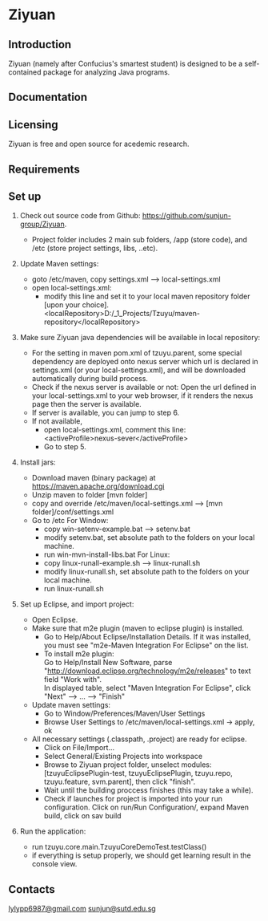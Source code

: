 Ziyuan
=====
Introduction
------------
Ziyuan (namely after Confucius's smartest student) is designed to be a self-contained package for analyzing Java programs.

Documentation
-------------


Licensing
---------
Ziyuan is free and open source for acedemic research.    
  
Requirements
------------


Set up
------------
1.	Check out source code from Github: https://github.com/sunjun-group/Ziyuan.
	- Project folder includes 2 main sub folders, /app (store code), and /etc (store project settings, libs, ..etc).
2.	Update Maven settings:
	- goto /etc/maven, copy settings.xml --> local-settings.xml
	- open local-settings.xml: 
		+ modify this line and set it to your local maven repository folder [upon your choice].<br/>
		&lt;localRepository&gt;D:/_1_Projects/Tzuyu/maven-repository&lt;/localRepository&gt; <br/> 
					
4.	Make sure Ziyuan java dependencies will be available in local repository:
	- For the setting in maven pom.xml of tzuyu.parent, some special dependency are deployed onto nexus server which url is declared in
	settings.xml (or your local-settings.xml), and will be downloaded automatically during build process.	
	- Check if the nexus server is available or not:
		Open the url defined in your local-settings.xml to your web browser, if it renders the nexus page then the server is available.
	- If server is available, you can jump to step 6. 
	- If not available, 
		+ open local-settings.xml, comment this line:  
			&lt;activeProfile&gt;nexus-sever&lt;/activeProfile&gt;
		+ Go to step 5.
5. 	Install jars:	
	- Download maven (binary package) at https://maven.apache.org/download.cgi
	- Unzip maven to folder [mvn folder]
	- copy and override /etc/maven/local-settings.xml --> [mvn folder]/conf/settings.xml
	- Go to /etc
	For Window:
		+ copy win-setenv-example.bat --> setenv.bat
		+ modify setenv.bat, set absolute path to the folders on your local machine.
		+ run win-mvn-install-libs.bat 
	For Linux:
		+ copy linux-runall-example.sh --> linux-runall.sh
		+ modify linux-runall.sh, set absolute path to the folders on your local machine.
		+ run linux-runall.sh
6.	Set up Eclipse, and import project:
	- Open Eclipse.
	- Make sure that m2e plugin (maven to eclipse plugin) is installed.
		+ Go to Help/About Eclipse/Installation Details. If it was installed, you must see "m2e-Maven Integration For Eclipse" on the list.
		+ To install m2e plugin:
				<br/>Go to Help/Install New Software, parse "http://download.eclipse.org/technology/m2e/releases" to text field "Work with".
				<br/>In displayed table, select "Maven Integration For Eclipse", click "Next" --> ... --> "Finish"
	- Update maven settings:
		+ Go to Window/Preferences/Maven/User Settings
		+ Browse User Settings to /etc/maven/local-settings.xml -> apply, ok
	- All necessary settings (.classpath, .project) are ready for eclipse. 
		+ Click on File/Import...
		+ Select General/Existing Projects into workspace 
		+ Browse to Ziyuan project folder, unselect modules:[tzuyuEclipsePlugin-test, tzuyuEclipsePlugin, tzuyu.repo, tzuyu.feature, svm.parent], 
				then click "finish".
		+ Wait until the building proccess finishes (this may take a while).		
		+ Check if launches for project is imported into your run configuration.
			Click on run/Run Configuration/, expand Maven build, click on sav build 
7.	Run the application:
	- run tzuyu.core.main.TzuyuCoreDemoTest.testClass()
	- if everything is setup properly, we should get learning result in the console view.

Contacts
--------
lylypp6987@gmail.com
sunjun@sutd.edu.sg
